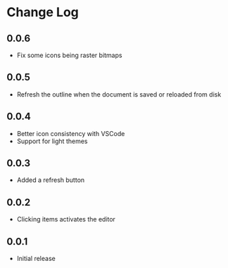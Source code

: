 # Change Log

## 0.0.6
- Fix some icons being raster bitmaps

## 0.0.5
- Refresh the outline when the document is saved or reloaded from disk

## 0.0.4
- Better icon consistency with VSCode
- Support for light themes

## 0.0.3
- Added a refresh button

## 0.0.2
- Clicking items activates the editor

## 0.0.1
- Initial release
